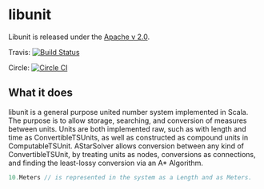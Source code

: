 # libunit
Libunit is released under the [Apache v 2.0](License.txt).

Travis: [![Build Status](https://travis-ci.org/Thirdship/libunit.svg?branch=master)](https://travis-ci.org/Thirdship/libunit)

Circle: [![Circle CI](https://circleci.com/gh/Thirdship/libunit/tree/master.svg?style=svg)](https://circleci.com/gh/Thirdship/libunit/tree/master)

## What it does
libunit is a general purpose united number system implemented in Scala. The purpose is to allow storage, searching, and conversion of measures between units. Units are both implemented raw, such as with length and time as ConvertibleTSUnits, as well as constructed as compound units in ComputableTSUnit. AStarSolver allows conversion between any kind of ConvertibleTSUnit, by treating units as nodes, conversions as connections, and finding the least-lossy conversion via an A* Algorithm.

```Scala
10.Meters // is represented in the system as a Length and as Meters.
```
